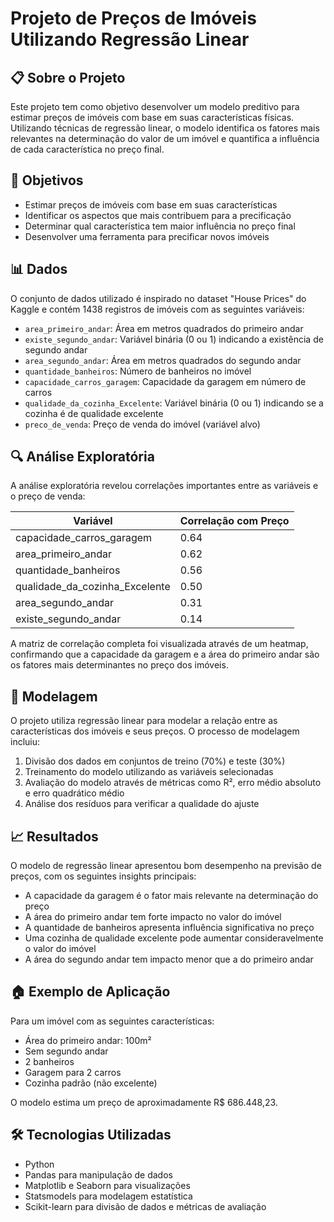 # Projeto de Preços de Imóveis Utilizando Regressão Linear

## 📋 Sobre o Projeto

Este projeto tem como objetivo desenvolver um modelo preditivo para estimar preços de imóveis com base em suas características físicas. Utilizando técnicas de regressão linear, o modelo identifica os fatores mais relevantes na determinação do valor de um imóvel e quantifica a influência de cada característica no preço final.

## 🎯 Objetivos

- Estimar preços de imóveis com base em suas características
- Identificar os aspectos que mais contribuem para a precificação
- Determinar qual característica tem maior influência no preço final
- Desenvolver uma ferramenta para precificar novos imóveis

## 📊 Dados

O conjunto de dados utilizado é inspirado no dataset "House Prices" do Kaggle e contém 1438 registros de imóveis com as seguintes variáveis:

- `area_primeiro_andar`: Área em metros quadrados do primeiro andar
- `existe_segundo_andar`: Variável binária (0 ou 1) indicando a existência de segundo andar
- `area_segundo_andar`: Área em metros quadrados do segundo andar
- `quantidade_banheiros`: Número de banheiros no imóvel
- `capacidade_carros_garagem`: Capacidade da garagem em número de carros
- `qualidade_da_cozinha_Excelente`: Variável binária (0 ou 1) indicando se a cozinha é de qualidade excelente
- `preco_de_venda`: Preço de venda do imóvel (variável alvo)

## 🔍 Análise Exploratória

A análise exploratória revelou correlações importantes entre as variáveis e o preço de venda:

| Variável | Correlação com Preço |
|----------|----------------------|
| capacidade_carros_garagem | 0.64 |
| area_primeiro_andar | 0.62 |
| quantidade_banheiros | 0.56 |
| qualidade_da_cozinha_Excelente | 0.50 |
| area_segundo_andar | 0.31 |
| existe_segundo_andar | 0.14 |

A matriz de correlação completa foi visualizada através de um heatmap, confirmando que a capacidade da garagem e a área do primeiro andar são os fatores mais determinantes no preço dos imóveis.

## 🧮 Modelagem

O projeto utiliza regressão linear para modelar a relação entre as características dos imóveis e seus preços. O processo de modelagem incluiu:

1. Divisão dos dados em conjuntos de treino (70%) e teste (30%)
2. Treinamento do modelo utilizando as variáveis selecionadas
3. Avaliação do modelo através de métricas como R², erro médio absoluto e erro quadrático médio
4. Análise dos resíduos para verificar a qualidade do ajuste

## 📈 Resultados

O modelo de regressão linear apresentou bom desempenho na previsão de preços, com os seguintes insights principais:

- A capacidade da garagem é o fator mais relevante na determinação do preço
- A área do primeiro andar tem forte impacto no valor do imóvel
- A quantidade de banheiros apresenta influência significativa no preço
- Uma cozinha de qualidade excelente pode aumentar consideravelmente o valor do imóvel
- A área do segundo andar tem impacto menor que a do primeiro andar

## 🏠 Exemplo de Aplicação

Para um imóvel com as seguintes características:
- Área do primeiro andar: 100m²
- Sem segundo andar
- 2 banheiros
- Garagem para 2 carros
- Cozinha padrão (não excelente)

O modelo estima um preço de aproximadamente R$ 686.448,23.

## 🛠️ Tecnologias Utilizadas

- Python
- Pandas para manipulação de dados
- Matplotlib e Seaborn para visualizações
- Statsmodels para modelagem estatística
- Scikit-learn para divisão de dados e métricas de avaliação
